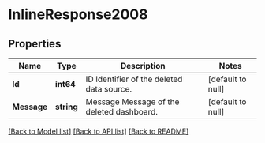 # InlineResponse2008

## Properties
Name | Type | Description | Notes
------------ | ------------- | ------------- | -------------
**Id** | **int64** | ID Identifier of the deleted data source. | [default to null]
**Message** | **string** | Message Message of the deleted dashboard. | [default to null]

[[Back to Model list]](../README.md#documentation-for-models) [[Back to API list]](../README.md#documentation-for-api-endpoints) [[Back to README]](../README.md)



